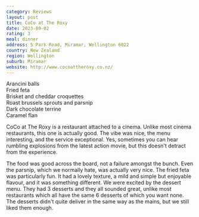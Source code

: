 ```yaml
---
category: Reviews
layout: post
title: CoCo at The Roxy
date: 2023-09-02
rating: 3
meal: dinner
address: 5 Park Road, Miramar, Wellington 6022
country: New Zealand
region: Wellington
suburb: Miramar
website: http://www.cocoattheroxy.co.nz/
---
```

Arancini balls  
Fried feta  
Brisket and cheddar croquettes  
Roast brussels sprouts and parsnip  
Dark chocolate terrine  
Caramel flan  

CoCo at The Roxy is a restaurant attached to a cinema. Unlike most cinema restaurants, this one is actually good. The vibe was nice, the menu interesting, and the service exceptional. Yes, sometimes you can hear rumbling explosions from the latest action movie, but this doesn't detract from the experience. 

The food was good across the board, not a failure amongst the bunch. Even the parsnip, which we normally hate, was actually very nice. The fried feta was particularly fun. It had a lovely texture, a mild and simple but enjoyable flavour, and it was something different. We were excited by the dessert menu. They had 3 desserts and they all sounded great, unlike most restaurants which all have the same 6 desserts of which you want none. The desserts didn't quite deliver in the same way as the mains, but we still liked them enough. 
